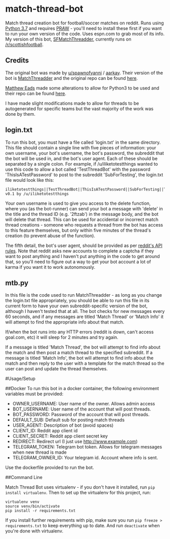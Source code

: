 match-thread-bot
================

Match thread creation bot for football/soccer matches on reddit. Runs using [Python 3.7](https://www.python.org/download/releases/python-379/) and requires [PRAW](https://praw.readthedocs.org/en/v2.1.16/) - you'll need to install these first if you want to run your own version of the code. Uses espn.com to grab most of its info. My version of this bot, [SFMatchThreadder](http://www.reddit.com/user/SFMatchThreadder), currently runs on [/r/scottishfootball](http://www.reddit.com/r/scottishfootball).

Credits
-----
The original bot was made by [u/spawnofyanni](https://www.reddit.com/u/spawnofyanni) / [aarkay](https://github.com/aarkay). Their version of the bot is [MatchThreadder](https://www.reddit.com/u/matchthreadder) and the original repo can be found [here](https://github.com/aarkay/match-thread-bot).

[Matthew Eads](https://github.com/matthew-eads) made some alterations to allow for Python3 to be used and their repo can be found [here](https://github.com/matthew-eads/match-thread-bot). 


I have made slight modifications made to allow for threads to be autogenerated for specific teams but the vast majority of the work was done by them.

login.txt
-----

To run this bot, you must have a file called 'login.txt' in the same directory. This file should contain a single line with five pieces of information: your own username, your bot's username, the bot's password, the subreddit that the bot will be used in, and the bot's user agent. Each of these should be separated by a single colon. For example, if /u/iliketotestthings wanted to use this code to allow a bot called 'TestThreadBot' with the password 'ThisIsATestPassword' to post to the subreddit 'SubForTesting', the login.txt file would look like this:

    iliketotestthings||TestThreadBot||ThisIsATestPassword||SubForTesting||TestThreadBot v0.1 by /u/iliketotestthings

    
Your own username is used to give you access to the delete function, where you (as the bot-runner) can send your bot a message with 'delete' in the title and the thread ID (e.g. '2ftzab') in the message body, and the bot will delete that thread. This can be used for accidental or incorrect match thread creations - someone who requests a thread from the bot has access to this feature themselves, but only within five minutes of the thread's creation (to prevent abuse of the function).

The fifth detail, the bot's user agent, should be provided as per [reddit's API rules](https://github.com/reddit/reddit/wiki/API). Note that reddit asks new accounts to complete a captcha if they want to post anything and I haven't put anything in the code to get around that, so you'll need to figure out a way to get your bot account a lot of karma if you want it to work autonomously.

mtb.py
-----

In this file is the code used to run MatchThreadder - as long as you change the login.txt file appropriately, you should be able to run this file in its current form to have your own subreddit-specific version of the bot, although I haven't tested that at all. The bot checks for new messages every 60 seconds, and if any messages are titled 'Match Thread' or 'Match Info' it will attempt to find the appropriate info about that match.

If/when the bot runs into any HTTP errors (reddit is down, can't access goal.com, etc) it will sleep for 2 minutes and try again.

If a message is titled 'Match Thread', the bot will attempt to find info about the match and then post a match thread to the specified subreddit. If a message is titled 'Match Info', the bot will attempt to find info about the match and then reply to the user with a template for the match thread so the user can post and update the thread themselves.

#Usage/Setup

##Docker
To run this bot in a docker container, the following environment variables must be provided:

- OWNER_USERNAME: User name of the owner. Allows admin access
- BOT_USERNAME: User name of the account that will post threads. 
- BOT_PASSWORD: Password of the account that will post threads.
- DEFAULT_SUB: Default sub for posting match threads
- USER_AGENT: Description of bot (avoid spaces)
- CLIENT_ID: Reddit app client id
- CLIENT_SECRET: Reddit app client secret key
- REDIRECT: Redirect url (I just use http://www.example.com)
- TELEGRAM_TOKEN: Telegram bot token. Allows for telegram messages when new thread is made
- TELEGRAM_OWNER_ID: Your telegram id. Account where info is sent.

Use the dockerfile provided to run the bot.

##Command Line

Match Thread Bot uses virtualenv - if you don't have it installed, run 
`pip install virtualenv`. Then to set up the virtualenv for this project, run: 
```
virtualenv venv
source venv/bin/activate
pip install -r requirements.txt
```
If you install further requirements with pip, make sure you run 
`pip freeze > requirements.txt` to keep everything up to date.
And run `deactivate` when you're done with virtualenv.
